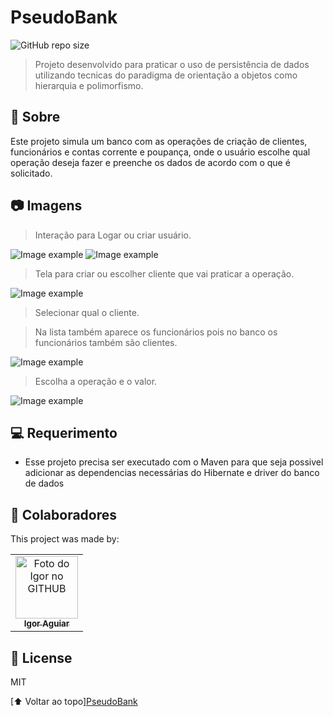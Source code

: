 # PseudoBank
<spam id=PseudoBank></spam>

<!---Esses são exemplos. Veja https://shields.io para outras pessoas ou para personalizar este conjunto de escudos. Você pode querer incluir dependências, status do projeto e informações de licença aqui--->

<!--- /github/languages/code-size/:user/:repo --->
![GitHub repo size](https://img.shields.io/github/repo-size/igor-aguiar/PseudoBank)

> Projeto desenvolvido para praticar o uso de persistência de dados utilizando tecnicas do paradigma de orientação a objetos como hierarquia e polimorfismo.

## 📝 Sobre
Este projeto simula um banco com as operações de criação de clientes, funcionários e contas corrente e poupança, onde o usuário escolhe qual operação deseja fazer e preenche os dados de acordo com o que é solicitado.

## 📷 Imagens

> Interação para Logar ou criar usuário.

<img src="https://user-images.githubusercontent.com/43388013/194183205-4a76a478-67be-4ac3-ac6e-bd49117c2f22.png" alt="Image example">
<img src="https://user-images.githubusercontent.com/43388013/194183316-42f6c46c-1758-41a9-b6bf-5f3f398861bb.png" alt="Image example">


> Tela para criar ou escolher cliente que vai praticar a operação.
<img src="https://user-images.githubusercontent.com/43388013/194183396-869c209c-7a0b-4955-8a70-fc61544ec10d.png" alt="Image example">

> Selecionar qual o cliente.

> Na lista também aparece os funcionários pois no banco os funcionários também são clientes.
<img src="https://user-images.githubusercontent.com/43388013/194183653-7e6f6e2d-e724-41cd-a1e8-a6d7fcf7ac51.png" alt="Image example">

> Escolha a operação e o valor.
<img src="https://user-images.githubusercontent.com/43388013/194184081-809f7142-c5cd-4617-9dae-bd5fba16cd75.png" alt="Image example">



## 💻 Requerimento

* Esse projeto precisa ser executado com o Maven para que seja possivel adicionar as dependencias necessárias do Hibernate e driver do banco de dados


## 🤝 Colaboradores

This project was made by:

<table>
  <tr>
    <td align="center">
      <a href="https://github.com/Desenvigor">
        <img src="https://avatars.githubusercontent.com/u/43388013?s=400&u=3ee828c9dc8853db125c9c4022131cf4a4258f6b&v=4" width="100px;" alt="Foto do Igor no GITHUB"/><br>
        <sub>
          <b>Igor Aguiar</b>
        </sub>
      </a>
    </td>
  </tr>
</table>


## 📝 License

MIT

[⬆ Voltar ao topo]<a href="#PseudoBank">PseudoBank</a><br>
